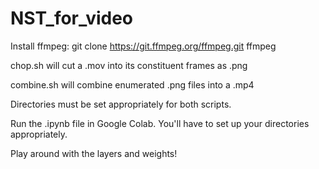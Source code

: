 # NST_for_video

Install ffmpeg: git clone https://git.ffmpeg.org/ffmpeg.git ffmpeg

chop.sh will cut a .mov into its constituent frames as .png

combine.sh will combine enumerated .png files into a .mp4

Directories must be set appropriately for both scripts.

Run the .ipynb file in Google Colab. You'll have to set up your directories appropriately.

Play around with the layers and weights!
